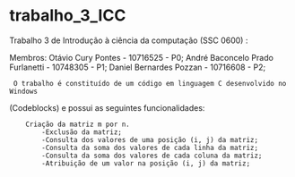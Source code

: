 # trabalho_3_ICC

Trabalho 3 de Introdução à ciência da computação (SSC 0600) :

 Membros: Otávio Cury Pontes - 10716525 - P0;
	  André Baconcelo Prado Furlanetti - 10748305 - P1;
	  Daniel Bernardes Pozzan - 10716608 - P2;
	  
	 O trabalho é constituído de um código em linguagem C desenvolvido no Windows 
(Codeblocks) e possui as seguintes funcionalidades:

		Criação da matriz m por n.
			-Exclusão da matriz;
			-Consulta dos valores de uma posição (i, j) da matriz;
			-Consulta da soma dos valores de cada linha da matriz;
			-Consulta da soma dos valores de cada coluna da matriz;
			-Atribuição de um valor na posição (i, j) da matriz;
